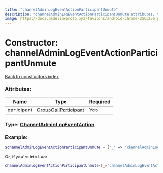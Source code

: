 ```yaml
---
title: "channelAdminLogEventActionParticipantUnmute"
description: "channelAdminLogEventActionParticipantUnmute attributes, type and example"
image: https://docs.madelineproto.xyz/favicons/android-chrome-256x256.png
---
```

# Constructor: channelAdminLogEventActionParticipantUnmute  
[Back to constructors index](index.md)



### Attributes:

| Name     |    Type       | Required |
|----------|---------------|----------|
|participant|[GroupCallParticipant](../types/GroupCallParticipant.md) | Yes|



### Type: [ChannelAdminLogEventAction](../types/ChannelAdminLogEventAction.md)


### Example:

```php
$channelAdminLogEventActionParticipantUnmute = ['_' => 'channelAdminLogEventActionParticipantUnmute', 'participant' => GroupCallParticipant];
```  


Or, if you're into Lua:

```lua
channelAdminLogEventActionParticipantUnmute={_='channelAdminLogEventActionParticipantUnmute', participant=GroupCallParticipant}

```


